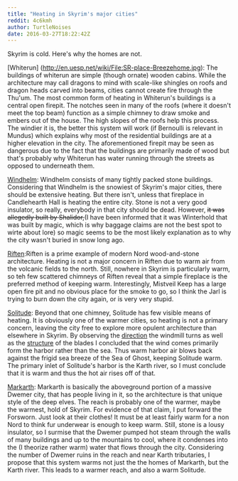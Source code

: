 ```yaml
---
title: "Heating in Skyrim's major cities"
reddit: 4c6kmh
author: TurtleNoises
date: 2016-03-27T18:22:42Z
---
```


Skyrim is cold. Here's why the homes are not.  

[Whiterun] (http://en.uesp.net/wiki/File:SR-place-Breezehome.jpg): The buildings of whiterun are simple (though ornate) wooden cabins. While the architecture may call dragons to mind with scale-like shingles on roofs and dragon heads carved into beams, cities cannot create fire through the Thu'um. The most common form of heating in Whiterun's buildings is a central open firepit. The notches seen in many of the roofs (where it doesn't meet the top beam) function as a simple chimney to draw smoke and embers out of the house. The high slopes of the roofs help this process. The windier it is, the better this system will work (if Bernoulli is relevant in Mundus) which explains why most of the residential buildings are at a higher elevation in the city. The aforementioned firepit may be seen as dangerous due to the fact that the buildings are primarily made of wood  but that's probably why Whiterun has water running through the streets as opposed to underneath them.  

[Windhelm](http://www.uesp.net/wiki/File:SR-place-Windhelm.jpg): Windhelm consists of many tightly packed stone buildings. Considering that Windhelm is the snowiest of Skyrim's major cities, there should be extensive heating. But there isn't, unless that fireplace in Candlehearth Hall is heating the entire city. Stone is not a very good insulator, so really, everybody in that city should be dead. However, ~~it was allegedly built by Shalidor,~~(I have been informed that it was Winterhold that was built by magic, which is why baggage claims are not the best spot to wirte about lore) so magic seems to be the most likely explanation as to why the city wasn't buried in snow long ago.  

[Riften](http://www.uesp.net/wiki/File:SR-place-Riften.jpg):Riften is a prime example of modern Nord wood-and-stone architecture. Heating is not a major concern in Riften due to warm air from the volcanic fields to the north. Still, nowhere in Skyrim is particularly warm, so teh few scattered chimneys of Riften reveal that a simple fireplace is the preferred method of keeping warm. Interestingly, Mistveil Keep has a large open fire pit and no obvious place for the smoke to go, so I think the Jarl is trying to burn down the city again, or is very very stupid.  

[Solitude](http://www.uesp.net/wiki/File:SR-place-Solitude.jpg): Beyond that one chimney, Solitude has few visible means of heating. It is obviously one of the warmer cities, so heating is not a primary concern, leaving the city free to explore more opulent architecture than elsewhere in Skyrim. By observing the [direction](http://imgur.com/uHVSONU) the windmill turns as well as the [structure](http://vignette3.wikia.nocookie.net/elderscrolls/images/9/9f/Solitude_Windmill.png/revision/latest?cb=20120621160533) of the blades I concluded that the wind comes primarily form the harbor rather than the sea. Thus warm harbor air blows back against the frigid sea breeze of the Sea of Ghost, keeping Solitude warm. The primary inlet of Solitude's harbor is the Karth river, so I must conclude that it is warm and thus the hot air rises off of that.  

[Markarth](http://www.uesp.net/wiki/File:SR-place-Markarth_02.jpg): Markarth is basically the aboveground portion of a massive Dwemer city, that has people living in it, so the architecture is that unique style of the deep elves. The reach is probably one of the warmer, maybe the warmest, hold of Skyrim. For evidence of that claim, I put forward the Forsworn. Just look at their clothes! It must be at least fairly warm for a non Nord to think fur underwear is enough to keep warm. Still, stone is a lousy insulator, so I surmise that the Dwemer pumped hot steam through the walls  of many buildings and up to the mountains to cool, where it condenses into the (I theorize rather warm) water that flows through the city. Considering the number of Dwemer ruins in the reach and near Karth tributaries, I propose that this system warms not just the the homes of Markarth, but the Karth river. This leads to a warmer reach, and also a warm Solitude.
